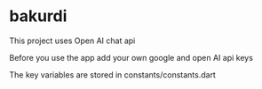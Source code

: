 # bakurdi

This project uses Open AI chat api

Before you use the app add your own google and open AI api keys

The key variables are stored in constants/constants.dart
